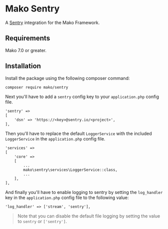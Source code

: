 # Mako Sentry

A [Sentry](https://sentry.io/welcome/) integration for the Mako Framework.

## Requirements

Mako 7.0 or greater.

## Installation

Install the package using the following composer command:

```
composer require mako/sentry
```

Next you'll have to add a `sentry` config key to your `application.php` config file.

```
'sentry' =>
[
	'dsn' => 'https://<key>@sentry.io/<project>',
],
```

Then you'll have to replace the default `LoggerService` with the included `LoggerService` in the `application.php` config file.

```
'services' =>
[
	'core' =>
	[
		...
		mako\sentry\services\LoggerService::class,
		...
	],
],
```

And finally you'll have to enable logging to sentry by setting the `log_handler` key in the `application.php` config file to the following value:

```
'log_handler' => ['stream', 'sentry'],
```

> Note that you can disable the default file logging by setting the value to `sentry` or `['sentry']`.